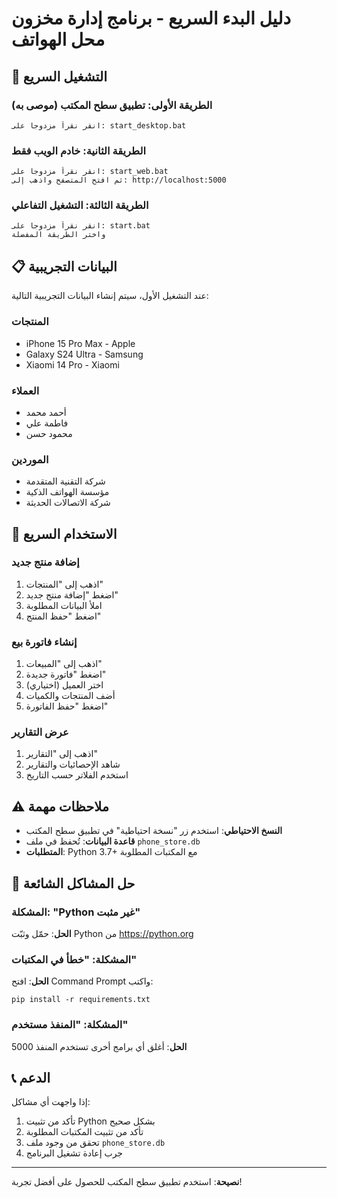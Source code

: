 # دليل البدء السريع - برنامج إدارة مخزون محل الهواتف

## 🚀 التشغيل السريع

### الطريقة الأولى: تطبيق سطح المكتب (موصى به)

```
انقر نقراً مزدوجاً على: start_desktop.bat
```

### الطريقة الثانية: خادم الويب فقط

```
انقر نقراً مزدوجاً على: start_web.bat
ثم افتح المتصفح واذهب إلى: http://localhost:5000
```

### الطريقة الثالثة: التشغيل التفاعلي

```
انقر نقراً مزدوجاً على: start.bat
واختر الطريقة المفضلة
```

## 📋 البيانات التجريبية

عند التشغيل الأول، سيتم إنشاء البيانات التجريبية التالية:

### المنتجات

- iPhone 15 Pro Max - Apple
- Galaxy S24 Ultra - Samsung
- Xiaomi 14 Pro - Xiaomi

### العملاء

- أحمد محمد
- فاطمة علي
- محمود حسن

### الموردين

- شركة التقنية المتقدمة
- مؤسسة الهواتف الذكية
- شركة الاتصالات الحديثة

## 🎯 الاستخدام السريع

### إضافة منتج جديد

1. اذهب إلى "المنتجات"
2. اضغط "إضافة منتج جديد"
3. املأ البيانات المطلوبة
4. اضغط "حفظ المنتج"

### إنشاء فاتورة بيع

1. اذهب إلى "المبيعات"
2. اضغط "فاتورة جديدة"
3. اختر العميل (اختياري)
4. أضف المنتجات والكميات
5. اضغط "حفظ الفاتورة"

### عرض التقارير

1. اذهب إلى "التقارير"
2. شاهد الإحصائيات والتقارير
3. استخدم الفلاتر حسب التاريخ

## ⚠️ ملاحظات مهمة

- **النسخ الاحتياطي**: استخدم زر "نسخة احتياطية" في تطبيق سطح المكتب
- **قاعدة البيانات**: تُحفظ في ملف `phone_store.db`
- **المتطلبات**: Python 3.7+ مع المكتبات المطلوبة

## 🔧 حل المشاكل الشائعة

### المشكلة: "Python غير مثبت"

**الحل**: حمّل وثبّت Python من https://python.org

### المشكلة: "خطأ في المكتبات"

**الحل**: افتح Command Prompt واكتب:

```
pip install -r requirements.txt
```

### المشكلة: "المنفذ مستخدم"

**الحل**: أغلق أي برامج أخرى تستخدم المنفذ 5000

## 📞 الدعم

إذا واجهت أي مشاكل:

1. تأكد من تثبيت Python بشكل صحيح
2. تأكد من تثبيت المكتبات المطلوبة
3. تحقق من وجود ملف `phone_store.db`
4. جرب إعادة تشغيل البرنامج

---

**نصيحة**: استخدم تطبيق سطح المكتب للحصول على أفضل تجربة!
